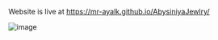 Website is  live at https://mr-ayalk.github.io/AbysiniyaJewlry/

![image](https://github.com/user-attachments/assets/3091ffe3-f853-418b-9765-660dfda7f8eb)

